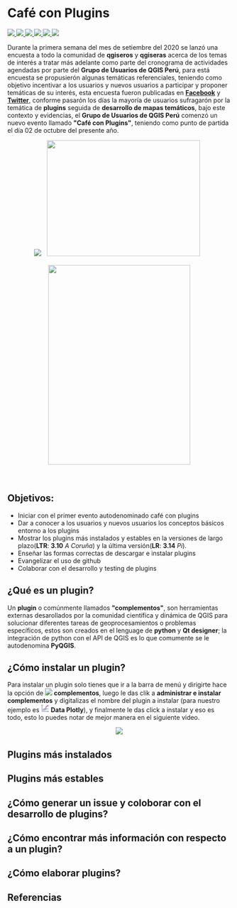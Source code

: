 # Café con Plugins
<p>
 <a href="https://github.com/qgispe">
  <img src="https://img.shields.io/badge/Grupo_de_Usuarios_QGIS_Perú-%258f01.svg?&style=for-the-badge&logo=qgis&logoColor=white" height="23">
  </a>
 <a href="https://gitter.im/CoffeewithPlugins/qgispe?utm_source=badge&utm_medium=badge&utm_campaign=pr-badge&utm_content=badge">
  <img src="https://img.shields.io/badge/Social_chat-Gitter-blue?&style=for-the-badge&logo=gitter&logoColor=white" height="24">
 </a>
 <a href="https://www.facebook.com/qgispe/">
  <img src="https://img.shields.io/badge/ facebook-%231877F2.svg?&style=for-the-badge&logo=facebook&logoColor=white" height=24.0>
 </a>
<a href="https://twitter.com/qgispe">
 <img src="https://img.shields.io/badge/twitter-%231DA1F2.svg?&style=for-the-badge&logo=twitter&logoColor=white" height=24>
</a>
<a href="https://www.youtube.com/channel/UCj5_XjZ-KpYBYhyrpjXJjcA?view_as=subscriber">
  <img src="https://img.shields.io/badge/youtube-%23FF0000.svg?&style=for-the-badge&logo=youtube&logoColor=white" height=24>
  </a>
<a href="https://open.spotify.com/playlist/1j8TUXUGpsmm0aKdVoRuEF?si=bDhduwf3T1KEu_o93dp07w">
  <img src="https://img.shields.io/badge/spotify-%231ED760.svg?&style=for-the-badge&logo=spotify&logoColor=white" height=24>
  </a>
</p>

Durante la primera semana del mes de setiembre del 2020 se lanzó una encuesta a todo la comunidad de **qgiseros** y **qgiseras** acerca de los temas de interés a tratar más adelante como parte del cronograma de actividades agendadas por parte del **Grupo de Usuarios de QGIS Perú**, para está encuesta se propusierón algunas temáticas referenciales, teniendo como objetivo incentivar a los usuarios y nuevos usuarios a participar y  proponer temáticas de su interés, esta encuesta fueron publicadas en [**Facebook**]() y [**Twitter**](), conforme pasarón los días la mayoría de usuarios sufragarón por la temática de **plugins** seguida de **desarrollo de mapas temáticos**, bajo este contexto y evidencias, el **Grupo de Usuarios de QGIS Perú** comenzó un nuevo evento llamado **"Café con Plugins"**, teniendo como punto de partida el día 02 de octubre del presente año.
<br/>

<p align="center">
 <a>
  <img src="https://raw.githubusercontent.com/barja8/CoffeewithPlugins/master/plots/qgispe_fb.png" width=300 >
 </a>
<a>
  <img src="https://raw.githubusercontent.com/barja8/CoffeewithPlugins/master/plots/qgispe_twitter.png" width=345 height=261 hspace="10">
 </a>
 <br/>
 <br/>
 <a>
  <img src="https://raw.githubusercontent.com/barja8/CoffeewithPlugins/master/plots/CoffeewithPlugins_flyer.png" width=320 height= 450>
  </a>
</p>
<br/>


## Objetivos:

* Iniciar con el primer evento autodenominado café con plugins
* Dar a conocer a los usuarios y nuevos usuarios los conceptos básicos entorno a los plugins
* Mostrar los plugins más instalados y estables en la versiones de largo plazo(**LTR**: **3.10** *A Coruña*) y la última versión(**LR**: **3.14** *Pi*).
* Enseñar las formas correctas de descargar e instalar plugins 
* Evangelizar el uso de github 
* Colaborar con el desarrollo y testing de plugins


## ¿Qué es un plugin?

Un **plugin** o comúnmente llamados **"complementos"**, son herramientas externas desarollados por la comunidad científica y dinámica de QGIS para solucionar diferentes tareas de geoprocesamientos o problemas específicos, estos son creados
en el lenguage de **python** y **Qt designer**; la integración de python con el API de QGIS es lo que comumente se le autodenomina **PyQGIS**.

## ¿Cómo instalar un plugin?
Para instalar un plugin solo tienes que ir a la barra de menú y dirigirte hace la opción de <img src="https://raw.githubusercontent.com/barja8/CoffeewithPlugins/9b28280b323ef3daaec1c3e4d7520c62fd573065/resources/complemento.svg" width=18> **complementos**, luego le das clik a **administrar e instalar complementos** y digitalizas el nombre del plugin a instalar (para nuestro ejemplo es <img src="https://raw.githubusercontent.com/ghtmtt/DataPlotly/master/DataPlotly/icons/dataplotly.svg" width=18> **Data Plotly**), y finalmente le das click a instalar y eso es todo, esto lo puedes notar de mejor manera en el siguiente video.

<p align = "center">
 <a>
 <img src="https://raw.githubusercontent.com/barja8/CoffeewithPlugins/master/resources/install_plugins2.gif">
 </a>
</p>


## Plugins más instalados 

## Plugins más estables 

## ¿Cómo generar un issue y coloborar con el desarrollo de plugins?

## ¿Cómo encontrar más información con respecto a un plugin?

## ¿Cómo elaborar plugins?

## Referencias 


 
